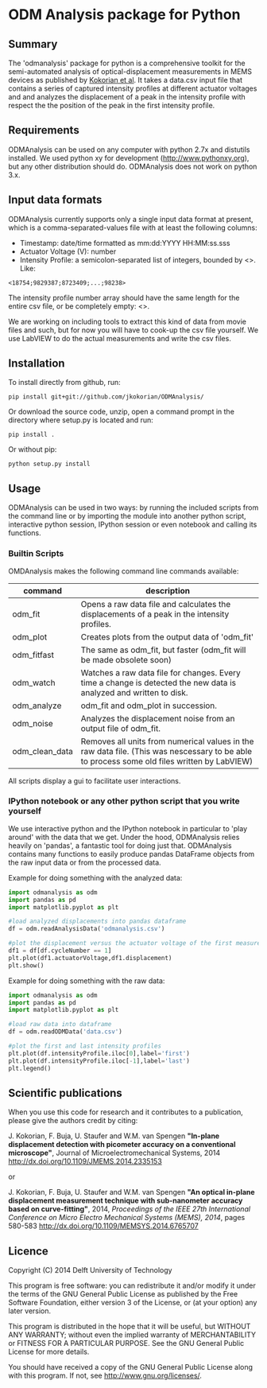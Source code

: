 ODM Analysis package for Python
===============================

Summary
-------

The 'odmanalysis' package for python is a comprehensive toolkit for the semi-automated analysis of optical-displacement measurements in MEMS devices as published by [Kokorian et al][Kokorian2014a]. It takes a data.csv input file that contains a series of captured intensity profiles at different actuator voltages and and analyzes the displacement of a peak in the intensity profile with respect the the position of the peak in the first intensity profile.


Requirements
------------

ODMAnalysis can be used on any computer with python 2.7x and distutils installed. We used python xy for development (http://www.pythonxy.org), but any other distribution should do. ODMAnalysis does not work on python 3.x.


Input data formats
------------------

ODMAnalysis currently supports only a single input data format at present, which is a comma-separated-values file with at least the following columns:

* Timestamp: date/time formatted as mm:dd:YYYY HH:MM:ss.sss
* Actuator Voltage (V): number
* Intensity Profile: a semicolon-separated list of integers, bounded by <>. Like: 

```
<18754;9829387;8723409;...;98238>
```

The intensity profile number array should have the same length for the entire csv file, or be completely empty: <>.

We are working on including tools to extract this kind of data from movie files and such, but for now you will have to cook-up the csv file yourself. We use LabVIEW to do the actual measurements and write the csv files.


Installation
------------

To install directly from github, run:

```
pip install git+git://github.com/jkokorian/ODMAnalysis/
```

Or download the source code, unzip, open a command prompt in the directory where setup.py is located and run:

```
pip install .
```

Or without pip:
```
python setup.py install
```

Usage
-----

ODMAnalysis can be used in two ways: by running the included scripts from the command line or by importing the module into another python script, interactive python session, IPython session or even notebook and calling its functions.

### Builtin Scripts ###

OMDAnalysis makes the following command line commands available:

command | description
------- | -----------
odm_fit | Opens a raw data file and calculates the displacements of a peak in the intensity profiles.
odm_plot | Creates plots from the output data of 'odm_fit'
odm_fitfast | The same as odm_fit, but faster (odm_fit will be made obsolete soon)
odm_watch | Watches a raw data file for changes. Every time a change is detected the new data is analyzed and written to disk.
odm_analyze | odm_fit and odm_plot in succession.
odm_noise | Analyzes the displacement noise from an output file of odm_fit.
odm_clean_data | Removes all units from numerical values in the raw data file. (This was nescessary to be able to process some old files written by LabVIEW)

All scripts display a gui to facilitate user interactions. 


### IPython notebook or any other python script that you write yourself ###

We use interactive python and the IPython notebook in particular to 'play around' with the data that we get. Under the hood, ODMAnalysis relies heavily on 'pandas', a fantastic tool for doing just that. ODMAnalysis contains many functions to easily produce pandas DataFrame objects from the raw input data or from the processed data.

Example for doing something with the analyzed data:
```python
import odmanalysis as odm
import pandas as pd
import matplotlib.pyplot as plt

#load analyzed displacements into pandas dataframe
df = odm.readAnalysisData('odmanalysis.csv')

#plot the displacement versus the actuator voltage of the first measurement cycle only
df1 = df[df.cycleNumber == 1]
plt.plot(df1.actuatorVoltage,df1.displacement)
plt.show()
```

Example for doing something with the raw data:
```python
import odmanalysis as odm
import pandas as pd
import matplotlib.pyplot as plt

#load raw data into dataframe
df = odm.readODMData('data.csv')

#plot the first and last intensity profiles
plt.plot(df.intensityProfile.iloc[0],label='first')
plt.plot(df.intensityProfile.iloc[-1],label='last')
plt.legend()
```

Scientific publications
-----------------------

When you use this code for research and it contributes to a publication, please give the authors credit by citing:

J. Kokorian, F. Buja, U. Staufer and W.M. van Spengen
**"In-plane displacement detection with picometer accuracy on a conventional microscope"**, Journal of Microelectromechanical Systems, 2014
http://dx.doi.org/10.1109/JMEMS.2014.2335153

or

J. Kokorian, F. Buja, U. Staufer and W.M. van Spengen
**"An optical in-plane displacement measurement technique with sub-nanometer accuracy based on curve-fitting"**, 2014, _Proceedings of the IEEE 27th International Conference on Micro Electro Mechanical Systems (MEMS), 2014_, pages 580-583
http://dx.doi.org/10.1109/MEMSYS.2014.6765707


Licence
-------

Copyright (C) 2014 Delft University of Technology

This program is free software: you can redistribute it and/or modify it under the terms of the GNU General Public License as published by the Free Software Foundation, either version 3 of the License, or (at your option) any later version.

This program is distributed in the hope that it will be useful, but WITHOUT ANY WARRANTY; without even the implied warranty of MERCHANTABILITY or FITNESS FOR A PARTICULAR PURPOSE.  See the GNU General Public License for more details.

You should have received a copy of the GNU General Public License along with this program.  If not, see http://www.gnu.org/licenses/.

[Kokorian2014a]: http://dx.doi.org/10.1109/MEMSYS.2014.6765707  "An optical in-plane displacement measurement technique with sub-nanometer accuracy based on curve-fitting"

